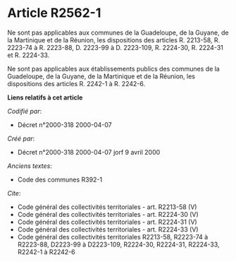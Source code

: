 # Article R2562-1

Ne sont pas applicables aux communes de la Guadeloupe, de la Guyane, de la Martinique et de la Réunion, les dispositions des
articles R. 2213-58, R. 2223-74 à R. 2223-88, D. 2223-99 à D. 2223-109, R. 2224-30, R. 2224-31 et R. 2224-33.

Ne sont pas applicables aux établissements publics des communes de la Guadeloupe, de la Guyane, de la Martinique et de la
Réunion, les dispositions des articles R. 2242-1 à R. 2242-6.

**Liens relatifs à cet article**

_Codifié par_:

  - Décret n°2000-318 2000-04-07

_Créé par_:

  - Décret n°2000-318 2000-04-07 jorf 9 avril 2000

_Anciens textes_:

  - Code des communes R392-1

_Cite_:

  - Code général des collectivités territoriales - art. R2213-58 (V)
  - Code général des collectivités territoriales - art. R2224-30 (V)
  - Code général des collectivités territoriales - art. R2224-31 (V)
  - Code général des collectivités territoriales - art. R2224-33 (V)
  - Code général des collectivités territoriales R2213-58, R2223-74 à R2223-88, D2223-99 à D2223-109, R2224-30, R2224-31, R2224-33, R2242-1 à R2242-6
